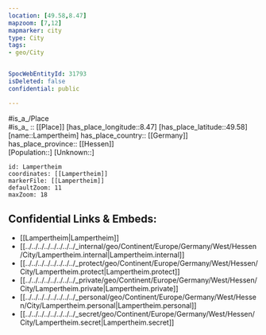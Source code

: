 ```yaml
---
location: [49.58,8.47] 
mapzoom: [7,12] 
mapmarker: city 
type: City
tags:
- geo/City


SpocWebEntityId: 31793
isDeleted: false
confidential: public

---
```

#is_a_/Place  
#is_a_ :: [[Place]] 
[has_place_longitude::8.47] 
[has_place_latitude::49.58] 
[name::Lampertheim] 
has_place_country:: [[Germany]]  
has_place_province:: [[Hessen]]  
[Population::] 
[Unknown::] 


```leaflet
id: Lampertheim
coordinates: [[Lampertheim]] 
markerFile: [[Lampertheim]] 
defaultZoom: 11 
maxZoom: 18
```


## Confidential Links & Embeds: 
- [[Lampertheim|Lampertheim]]  
- [[../../../../../../../../_internal/geo/Continent/Europe/Germany/West/Hessen/City/Lampertheim.internal|Lampertheim.internal]] 
- [[../../../../../../../../_protect/geo/Continent/Europe/Germany/West/Hessen/City/Lampertheim.protect|Lampertheim.protect]] 
- [[../../../../../../../../_private/geo/Continent/Europe/Germany/West/Hessen/City/Lampertheim.private|Lampertheim.private]] 
- [[../../../../../../../../_personal/geo/Continent/Europe/Germany/West/Hessen/City/Lampertheim.personal|Lampertheim.personal]] 
- [[../../../../../../../../_secret/geo/Continent/Europe/Germany/West/Hessen/City/Lampertheim.secret|Lampertheim.secret]] 
